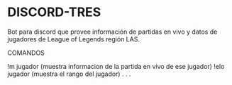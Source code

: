 # DISCORD-TRES

Bot para discord que provee información de partidas en vivo y datos de jugadores de League of Legends región LAS.

COMANDOS

!m jugador (muestra informacion de la partida en vivo de ese jugador)
!elo jugador (muestra el rango del jugador)
.
.
.




